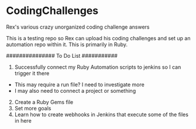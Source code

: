 # CodingChallenges
Rex's various crazy unorganized coding challenge answers


This is a testing repo so Rex can upload his coding challenges and set up an automation repo within it. This is primarily in Ruby.

############### To Do List ###########
1) Successfully connect my Ruby Automation scripts to jenkins so I can trigger it there
  - This may require a run file? I need to investigate more
  - I may also need to connect a project or something
  
2) Create a Ruby Gems file
3) Set more goals
4) Learn how to create webhooks in Jenkins that execute some of the files in here

